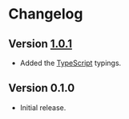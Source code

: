 # Changelog

## Version [1.0.1](https://git.belin.io/cedx/lcov.hx/compare/v1.0.0...v1.0.1)
- Added the [TypeScript](https://www.typescriptlang.org) typings.

## Version 0.1.0
- Initial release.
